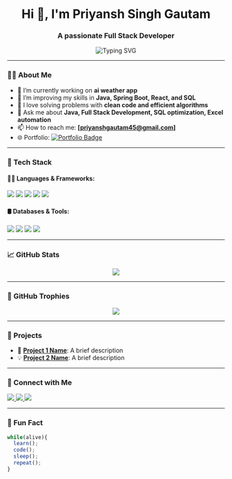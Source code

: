 <h1 align="center">Hi 👋, I'm Priyansh Singh Gautam</h1>
<h3 align="center">A passionate Full Stack Developer</h3>

<p align="center">
  <img src="https://readme-typing-svg.demolab.com?font=Fira+Code&duration=2000&pause=1000&center=true&width=435&lines=Full+Stack+Developer;Backend+%7C+Frontend+%7C+Java+%7C+SQL;Passionate+about+clean+code+%26+scalable+systems" alt="Typing SVG" />
</p>

---

### 🧑‍💻 About Me 
 
- 🔭 I’m currently working on **ai weather app**
- 🌱 I’m improving my skills in **Java, Spring Boot, React, and SQL**
- 🧠 I love solving problems with **clean code and efficient algorithms**
- 💬 Ask me about **Java, Full Stack Development, SQL optimization, Excel automation**
- 📫 How to reach me: **[priyanshgautam45@gmail.com]**
- 🌐 Portfolio: <a href="https://priyanshsinghgautam.github.io/my-profile-card/" target="_blank">
  <img src="https://img.shields.io/badge/Portfolio-grey?style=for-the-badge&logo=firefox&logoColor=white" alt="Portfolio Badge"/>
</a>


---

### 🚀 Tech Stack

#### 👨‍💻 Languages & Frameworks:
<p>
  <img src="https://img.shields.io/badge/Java-ED8B00?style=for-the-badge&logo=java&logoColor=white" />
  <img src="https://img.shields.io/badge/JavaScript-F7DF1E?style=for-the-badge&logo=javascript&logoColor=black" />
  <img src="https://img.shields.io/badge/React-20232A?style=for-the-badge&logo=react&logoColor=61DAFB" />
  <img src="https://img.shields.io/badge/Spring%20Boot-6DB33F?style=for-the-badge&logo=spring-boot&logoColor=white" />
  <img src="https://img.shields.io/badge/Node.js-339933?style=for-the-badge&logo=nodedotjs&logoColor=white" />
</p>

#### 🛢 Databases & Tools:
<p>
  <img src="https://img.shields.io/badge/MySQL-005C84?style=for-the-badge&logo=mysql&logoColor=white" />
  <img src="https://img.shields.io/badge/SQL-4479A1?style=for-the-badge&logo=postgresql&logoColor=white" />
  <img src="https://img.shields.io/badge/Excel-217346?style=for-the-badge&logo=microsoft-excel&logoColor=white" />
  <img src="https://img.shields.io/badge/Postman-FF6C37?style=for-the-badge&logo=postman&logoColor=white" />
</p>

---

### 📈 GitHub Stats
 
<p align="center">
  <img src="https://github-readme-stats.vercel.app/api?username=priyanshsinghgautam&show_icons=true&theme=radical" />
</p>

---

### 🎯 GitHub Trophies

<p align="center">
  <img src="https://github-profile-trophy.vercel.app/?username=priyanshsinghgautam&theme=onedark&no-frame=true&margin-w=10" />
</p>

---

### 📂 Projects

- 🔧 [**Project 1 Name**](https://github.com/yourusername/project1): A brief description
- 💡 [**Project 2 Name**](https://github.com/yourusername/project2): A brief description

---

### 🔗 Connect with Me

<p align="left">
  <a href="www.linkedin.com/in/priyansh-singh-gautam-244539274 target="_blank">
    <img src="https://img.shields.io/badge/LinkedIn-blue?style=for-the-badge&logo=linkedin&logoColor=white" />
  </a>
  <a href="mailto:priyanshgautam45@gmail.com" target="_blank">
    <img src="https://img.shields.io/badge/Gmail-red?style=for-the-badge&logo=gmail&logoColor=white" />
  </a>
  <a href="https://priyanshsinghgautam.github.io/my-profile-card/" target="_blank">
    <img src="https://img.shields.io/badge/Portfolio-grey?style=for-the-badge&logo=firefox&logoColor=white" />
  </a>
</p>

---

### 🧠 Fun Fact

```javascript
while(alive){
  learn();
  code();
  sleep();
  repeat();
}
